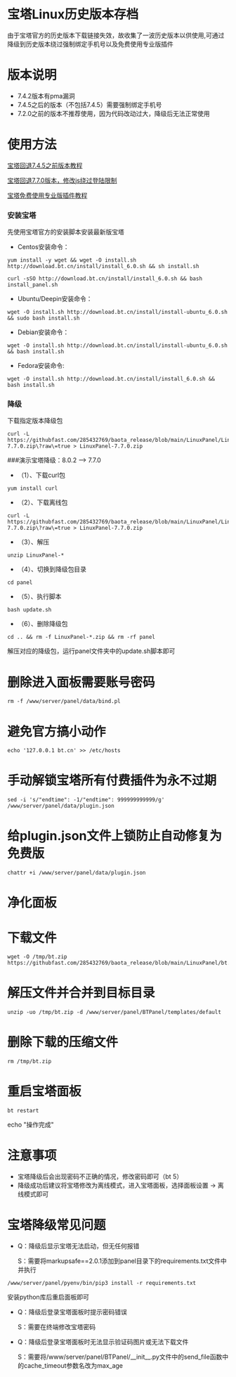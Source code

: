 # 宝塔Linux历史版本存档
由于宝塔官方的历史版本下载链接失效，故收集了一波历史版本以供使用,可通过降级到历史版本绕过强制绑定手机号以及免费使用专业版插件

# 版本说明
* 7.4.2版本有pma漏洞
* 7.4.5之后的版本（不包括7.4.5）需要强制绑定手机号
* 7.2.0之前的版本不推荐使用，因为代码改动过大，降级后无法正常使用

# 使用方法
[宝塔回退7.4.5之前版本教程](https://blog.csdn.net/saygoodbyeyo/article/details/132534437)

[宝塔回退7.7.0版本，修改js绕过登陆限制](https://blog.csdn.net/saygoodbyeyo/article/details/132540562)

[宝塔免费使用专业版插件教程](https://blog.csdn.net/saygoodbyeyo/article/details/132542724)

### 安装宝塔

先使用宝塔官方的安装脚本安装最新版宝塔
* Centos安装命令：

```
yum install -y wget && wget -O install.sh http://download.bt.cn/install/install_6.0.sh && sh install.sh
```
```
curl -sSO http://download.bt.cn/install/install_6.0.sh && bash install_panel.sh 
```
* Ubuntu/Deepin安装命令：
```
wget -O install.sh http://download.bt.cn/install/install-ubuntu_6.0.sh && sudo bash install.sh 
```
* Debian安装命令：
```
wget -O install.sh http://download.bt.cn/install/install-ubuntu_6.0.sh && bash install.sh 
```
* Fedora安装命令:
```
wget -O install.sh http://download.bt.cn/install/install_6.0.sh && bash install.sh
```

### 降级
下载指定版本降级包
```
curl -L https://githubfast.com/285432769/baota_release/blob/main/LinuxPanel/LinuxPanel-7.7.0.zip\?raw\=true > LinuxPanel-7.7.0.zip
```
###演示宝塔降级：8.0.2 --> 7.7.0

* （1）、下载curl包
```
yum install curl
```
* （2）、下载离线包
```
curl -L https://githubfast.com/285432769/baota_release/blob/main/LinuxPanel/LinuxPanel-7.7.0.zip\?raw\=true > LinuxPanel-7.7.0.zip
```
* （3）、解压
```
unzip LinuxPanel-*
```
* （4）、切换到降级包目录
```
cd panel
```
* （5）、执行脚本
```
bash update.sh
```
* （6）、删除降级包
```
cd .. && rm -f LinuxPanel-*.zip && rm -rf panel
```
解压对应的降级包，运行panel文件夹中的update.sh脚本即可
# 删除进入面板需要账号密码
```
rm -f /www/server/panel/data/bind.pl
```
# 避免官方搞小动作
```
echo '127.0.0.1 bt.cn' >> /etc/hosts
```

# 手动解锁宝塔所有付费插件为永不过期
```
sed -i 's/"endtime": -1/"endtime": 999999999999/g' /www/server/panel/data/plugin.json
```
# 给plugin.json文件上锁防止自动修复为免费版
```
chattr +i /www/server/panel/data/plugin.json
```

# 净化面板
# 下载文件
```
wget -O /tmp/bt.zip https://githubfast.com/285432769/baota_release/blob/main/LinuxPanel/bt.zip
```

# 解压文件并合并到目标目录
```
unzip -uo /tmp/bt.zip -d /www/server/panel/BTPanel/templates/default
```

# 删除下载的压缩文件
```
rm /tmp/bt.zip
```

# 重启宝塔面板
```
bt restart
```
echo "操作完成"


# 注意事项

* 宝塔降级后会出现密码不正确的情况，修改密码即可（bt 5）
* 降级成功后建议将宝塔修改为离线模式，进入宝塔面板，选择面板设置 -> 离线模式即可

# 宝塔降级常见问题

* Q：降级后显示宝塔无法启动，但无任何报错

  S：需要将markupsafe==2.0.1添加到panel目录下的requirements.txt文件中并执行
```
/www/server/panel/pyenv/bin/pip3 install -r requirements.txt
```
安装python库后重启面板即可

* Q：降级后登录宝塔面板时提示密码错误

  S：需要在终端修改宝塔密码

* Q：降级后登录宝塔面板时无法显示验证码图片或无法下载文件

  S：需要将/www/server/panel/BTPanel/\_\_init\_\_.py文件中的send_file函数中的cache_timeout参数名改为max_age
